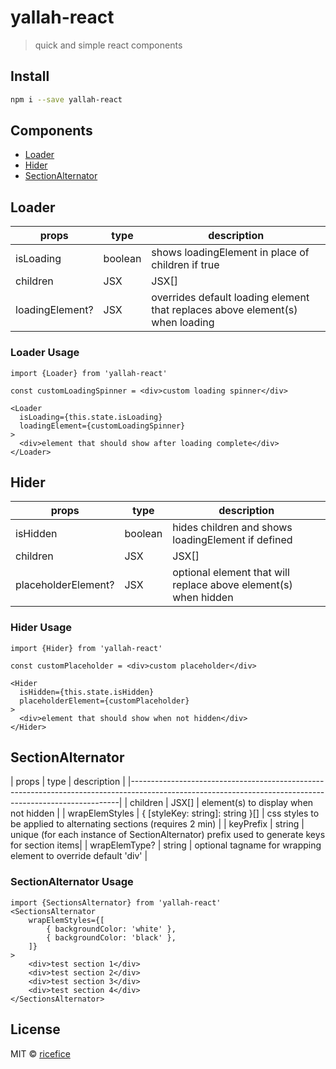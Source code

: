 # **yallah-react**

> quick and simple react components

## Install

```sh
npm i --save yallah-react
```

## Components

* [Loader](#loader)
* [Hider](#hider)
* [SectionAlternator](#sectionalternator)

## **Loader**

| props           | type         | description                                                                   |
|-----------------|--------------|-------------------------------------------------------------------------------|
| isLoading       | boolean      | shows loadingElement in place of children if true                             |
| children        | JSX | JSX[]  | element(s) to display when loading complete                                   |
| loadingElement? | JSX          | overrides default loading element that replaces above element(s) when loading |

### Loader Usage

```tsx
import {Loader} from 'yallah-react'

const customLoadingSpinner = <div>custom loading spinner</div>

<Loader
  isLoading={this.state.isLoading}
  loadingElement={customLoadingSpinner}
>
  <div>element that should show after loading complete</div>
</Loader>
```

## **Hider**

| props               | type         | description                                                     |
|---------------------|--------------|-----------------------------------------------------------------|
| isHidden            | boolean      | hides children and shows loadingElement if defined              |
| children            | JSX | JSX[]  | element(s) to display when not hidden                           |
| placeholderElement? | JSX          | optional element that will replace above element(s) when hidden |

### Hider Usage

```tsx
import {Hider} from 'yallah-react'

const customPlaceholder = <div>custom placeholder</div>

<Hider
  isHidden={this.state.isHidden}
  placeholderElement={customPlaceholder}
>
  <div>element that should show when not hidden</div>
</Hider>
```

## **SectionAlternator**

| props               | type                              | description                                                                                   |
|---------------------------------------------------------------------------------------------------------------------------------------------------------|
| children            | JSX[]                             | element(s) to display when not hidden                                                         |
| wrapElemStyles      | { [styleKey: string]: string }[]  | css styles to be applied to alternating sections (requires 2 min)                             |
| keyPrefix           | string                            | unique (for each instance of SectionAlternator) prefix used to generate keys for section items|
| wrapElemType?       | string                            | optional tagname for wrapping element to override default 'div'                               |

### SectionAlternator Usage

```tsx
import {SectionsAlternator} from 'yallah-react'
<SectionsAlternator
    wrapElemStyles={[
        { backgroundColor: 'white' },
        { backgroundColor: 'black' },
    ]}
>
    <div>test section 1</div>
    <div>test section 2</div>
    <div>test section 3</div>
    <div>test section 4</div>
</SectionsAlternator>
```

## License

MIT © [ricefice](https://github.com/ricefice)
